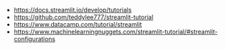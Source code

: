 - https://docs.streamlit.io/develop/tutorials
- https://github.com/teddylee777/streamlit-tutorial
- https://www.datacamp.com/tutorial/streamlit
- https://www.machinelearningnuggets.com/streamlit-tutorial/#streamlit-configurations


